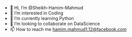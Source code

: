- 👋 Hi, I’m @Sheikh-Hamim-Mahmud
- 👀 I’m interested in Coding
- 🌱 I’m currently learning Python
- 💞️ I’m looking to collaborate on DataScience
- 📫 How to reach me hamim.mahmud1.12@facebook.com

<!---
Sheikh-Hamim-Mahmud/Sheikh-Hamim-Mahmud is a ✨ special ✨ repository because its `README.md` (this file) appears on your GitHub profile.
You can click the Preview link to take a look at your changes.
--->
